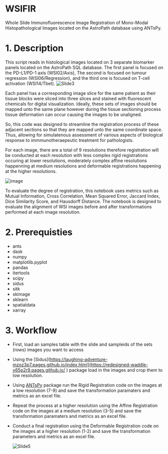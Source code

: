 # WSIFIR
Whole Slide Immunofluorescence Image Registration of Mono-Modal Histopathological Images located on the AstroPath database using ANTsPy.

# 1. Description

This script reads in histological images located on 3 separate biomarker panels located on the AstroPath SQL database. The first panel is focused on the PD-L1/PD-1 axis (WSI02/Axis), The second is focused on tumour regression (WSI06/Regression), and the third one is focused on T-cell activation (WSI14/Tbet).
![Slide3](https://github.com/user-attachments/assets/a470281c-c6e6-41af-a3d7-d9c0bc2db7a9)

Each panel has a corresponding image slice for the same patient as their tissue blocks were sliced into three slices and stained with fluorescent chemicals for digital visualization. Ideally, these sets of images should be mapped unto the same plane however during the tissue sectioning process tissue deformation can occur causing the images to be unaligned.

So, this code was designed to streamline the registration process of these adjacent sections so that they are mapped unto the same coordinate space. Thus, allowing for simulatenous assessment of various aspects of biological response to immmunotheraepeutic treatment for pathologists. 

For each image, there are a total of 9 resolutions therefore registration will be conducted at each resolution with less complex rigid registrations occuring at lower resolutions, moderately complex affine resolutions happenning at medium resolutions and deformable registrations happening at the higher resolutions. 

![image](https://github.com/user-attachments/assets/40bffd29-9a36-4177-a5cf-228ba7dcb4b1)


To evaluate the degree of registration, this notebook uses metrics such as Mutual Information, Cross Correlation, Mean Squared Error, Jaccard Index, Dice Similarity Score, and Hausdorff Distance. The notebook is designed to evaluate the alignment of WSI images before and after transformations performed at each image resolution.

# 2. Prerequisties 

- ants
- dask
- numpy
- matplotlib.pyplot
- pandas
- itertools
- scipy
- sidus
- sitk
- skimage
- sklearn
- spatialdata
- xarray

# 3. Workflow

- First, load an samples table with the slide and sampleids of the sets (rows) images you want to access
- Using the [Sidus](https://laughing-adventure-mzoz3p7.pages.github.io/index.html](https://redesigned-waddle-y65p2r9.pages.github.io/ ) package load in the images and crop them to low resolution.
- Using [ANTsPy](https://github.com/ANTsX/ANTsPy) package run the Rigid Registration code on the images at a low resolution (7-9) and save the transformation paramaters and metrics as an excel file.
- Repeat the process at a higher resolution using the Affine Registration code on the images at a medium resolution (3-5) and save the transformation paramaters and metrics as an excel file.
- Conduct a final registration using the Deformable Registration code on the images at a higher resolution (1-2) and save the transformation parameters and metrics as an excel file.

  ![Slide5](https://github.com/user-attachments/assets/014bc73a-6f0f-4c65-ba3b-5141b9e85b0f)

 
